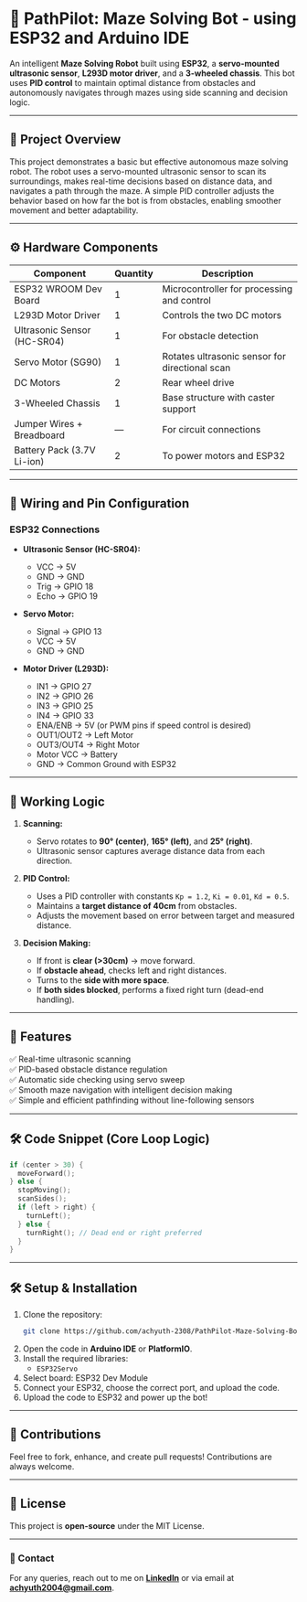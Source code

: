 # 🤖 PathPilot: Maze Solving Bot - using ESP32 and Arduino IDE

An intelligent **Maze Solving Robot** built using **ESP32**, a **servo-mounted ultrasonic sensor**, **L293D motor driver**, and a **3-wheeled chassis**. This bot uses **PID control** to maintain optimal distance from obstacles and autonomously navigates through mazes using side scanning and decision logic.

---

## 📌 Project Overview

This project demonstrates a basic but effective autonomous maze solving robot. The robot uses a servo-mounted ultrasonic sensor to scan its surroundings, makes real-time decisions based on distance data, and navigates a path through the maze. A simple PID controller adjusts the behavior based on how far the bot is from obstacles, enabling smoother movement and better adaptability.

---

## ⚙️ Hardware Components

| Component                  | Quantity | Description                                  |
|----------------------------|----------|----------------------------------------------|
| ESP32 WROOM Dev Board      | 1        | Microcontroller for processing and control   |
| L293D Motor Driver         | 1        | Controls the two DC motors                   |
| Ultrasonic Sensor (HC-SR04)| 1        | For obstacle detection                       |
| Servo Motor (SG90)         | 1        | Rotates ultrasonic sensor for directional scan |
| DC Motors                  | 2        | Rear wheel drive                             |
| 3-Wheeled Chassis          | 1        | Base structure with caster support           |
| Jumper Wires + Breadboard  | —        | For circuit connections                      |
| Battery Pack (3.7V Li-ion) | 2        | To power motors and ESP32                    |

---

## 🔌 Wiring and Pin Configuration

### ESP32 Connections

- **Ultrasonic Sensor (HC-SR04):**
  - VCC → 5V  
  - GND → GND  
  - Trig → GPIO 18  
  - Echo → GPIO 19

- **Servo Motor:**
  - Signal → GPIO 13  
  - VCC → 5V  
  - GND → GND

- **Motor Driver (L293D):**
  - IN1 → GPIO 27  
  - IN2 → GPIO 26  
  - IN3 → GPIO 25  
  - IN4 → GPIO 33  
  - ENA/ENB → 5V (or PWM pins if speed control is desired)  
  - OUT1/OUT2 → Left Motor  
  - OUT3/OUT4 → Right Motor  
  - Motor VCC → Battery  
  - GND → Common Ground with ESP32

---

## 🧠 Working Logic

1. **Scanning:**
   - Servo rotates to **90° (center)**, **165° (left)**, and **25° (right)**.
   - Ultrasonic sensor captures average distance data from each direction.

2. **PID Control:**
   - Uses a PID controller with constants `Kp = 1.2`, `Ki = 0.01`, `Kd = 0.5`.
   - Maintains a **target distance of 40cm** from obstacles.
   - Adjusts the movement based on error between target and measured distance.

3. **Decision Making:**
   - If front is **clear (>30cm)** → move forward.
   - If **obstacle ahead**, checks left and right distances.
   - Turns to the **side with more space**.
   - If **both sides blocked**, performs a fixed right turn (dead-end handling).

---

## 🧾 Features

✅ Real-time ultrasonic scanning  
✅ PID-based obstacle distance regulation  
✅ Automatic side checking using servo sweep  
✅ Smooth maze navigation with intelligent decision making  
✅ Simple and efficient pathfinding without line-following sensors

---

## 🛠️ Code Snippet (Core Loop Logic)

```cpp
if (center > 30) {
  moveForward();
} else {
  stopMoving();
  scanSides();
  if (left > right) {
    turnLeft();
  } else {
    turnRight(); // Dead end or right preferred
  }
}
```
---

## 🛠 Setup & Installation

1. Clone the repository:
   ```sh
   git clone https://github.com/achyuth-2308/PathPilot-Maze-Solving-Bot.git
   ```
2. Open the code in **Arduino IDE** or **PlatformIO**.
3. Install the required libraries:
   - `ESP32Servo`
4. Select board: ESP32 Dev Module
5. Connect your ESP32, choose the correct port, and upload the code.
6. Upload the code to ESP32 and power up the bot!

---


## 🤝 Contributions
Feel free to fork, enhance, and create pull requests! Contributions are always welcome.

---

## 📝 License
This project is **open-source** under the MIT License.

---

### 📧 Contact
For any queries, reach out to me on **[LinkedIn](https://www.linkedin.com/in/achyuth-mukund)** or via email at **achyuth2004@gmail.com**.
